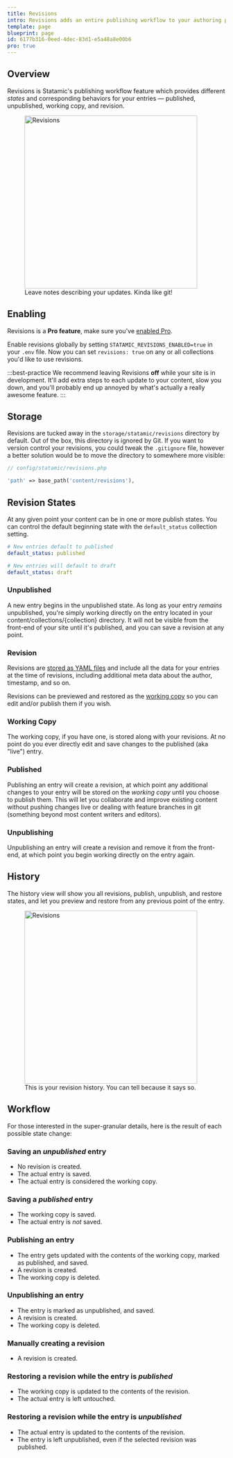 ```yaml
---
title: Revisions
intro: Revisions adds an entire publishing workflow to your authoring process. You can create revisions, schedule updates to your content, review and rollback to previous revisions of your content, and more.
template: page
blueprint: page
id: 6177b316-0eed-4dec-83d1-e5a48a8e00b6
pro: true
---
```


## Overview

Revisions is Statamic's publishing workflow feature which provides different _states_ and corresponding behaviors for your entries — published, unpublished, working copy, and revision.

<figure>
    <img src="/img/publish-revision.png" alt="Revisions" width="398">
    <figcaption>Leave notes describing your updates. Kinda like git!</figcaption>
</figure>

## Enabling

Revisions is a **Pro feature**, make sure you've [enabled Pro](/licensing).

Enable revisions globally by setting `STATAMIC_REVISIONS_ENABLED=true` in your `.env` file. Now you can set `revisions: true` on any or all collections you'd like to use revisions.

:::best-practice
We recommend leaving Revisions **off** while your site is in development. It'll add extra steps to each update to your content, slow you down, and you'll probably end up annoyed by what's actually a really awesome feature.
:::

## Storage

Revisions are tucked away in the `storage/statamic/revisions` directory by default. Out of the box, this directory is ignored by Git. If you want to version control your revisions, you could tweak the `.gitignore` file, however a better solution would be to move the directory to somewhere more visible:

``` php
// config/statamic/revisions.php

'path' => base_path('content/revisions'),
```

## Revision States

At any given point your content can be in one or more publish states. You can control the default beginning state with the `default_status` collection setting.

``` yaml
# New entries default to published
default_status: published

# New entries will default to draft
default_status: draft
```

### Unpublished

A new entry begins in the unpublished state. As long as your entry _remains_ unpublished, you're simply working directly on the entry located in your content/collections/{collection} directory. It will not be visible from the front-end of your site until it's published, and you can save a revision at any point.

### Revision
Revisions are [stored as YAML files](#storage) and include all the data for your entries at the time of revisions, including additional meta data about the author, timestamp, and so on.

Revisions can be previewed and restored as the [working copy](#working-copy) so you can edit and/or publish them if you wish.

### Working Copy

The working copy, if you have one, is stored along with your revisions. At no point do you ever directly edit and save changes to the published (aka "live") entry.

### Published

Publishing an entry will create a revision, at which point any additional changes to your entry will be stored on the _working copy_ until you choose to publish them. This will let you collaborate and improve existing content without pushing changes live or dealing with feature branches in git (something beyond most content writers and editors).

### Unpublishing

Unpublishing an entry will create a revision and remove it from the front-end, at which point you begin working directly on the entry again.

## History

The history view will show you all revisions, publish, unpublish, and restore states, and let you preview and restore from any previous point of the entry.

<figure>
    <img src="/img/revisions.png" alt="Revisions" width="398">
    <figcaption>This is your revision history. You can tell because it says so.</figcaption>
</figure>

## Workflow

For those interested in the super-granular details, here is the result of each possible state change:

### Saving an *unpublished* entry
- No revision is created.
- The actual entry is saved.
- The actual entry is considered the working copy.

### Saving a *published* entry
- The working copy is saved.
- The actual entry is _not_ saved.

### Publishing an entry
- The entry gets updated with the contents of the working copy, marked as published, and saved.
- A revision is created.
- The working copy is deleted.

### Unpublishing an entry
- The entry is marked as unpublished, and saved.
- A revision is created.
- The working copy is deleted.

### Manually creating a revision
- A revision is created.

### Restoring a revision while the entry is *published*
- The working copy is updated to the contents of the revision.
- The actual entry is left untouched.

### Restoring a revision while the entry is *unpublished*
- The actual entry is updated to the contents of the revision.
- The entry is left unpublished, even if the selected revision was published.

